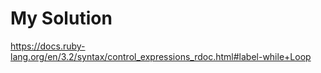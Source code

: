 # My Solution

https://docs.ruby-lang.org/en/3.2/syntax/control_expressions_rdoc.html#label-while+Loop
